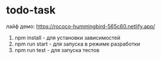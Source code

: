 # todo-task

лайф демо:
https://rococo-hummingbird-565c60.netlify.app/

1) npm install - для установки зависимостей
2) npm run start - для запуска в режиме разработки
3) npm run test - для запуска тестов 
